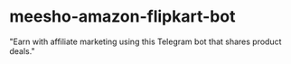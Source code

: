 # meesho-amazon-flipkart-bot
 "Earn with affiliate marketing using this Telegram bot that shares product deals."


